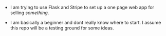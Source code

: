 * I am trying to use Flask and Stripe to set up a one page web app for selling *something*.

* I am basically a beginner and dont really know where to start.  I assume this repo will be a testing ground for some ideas.


